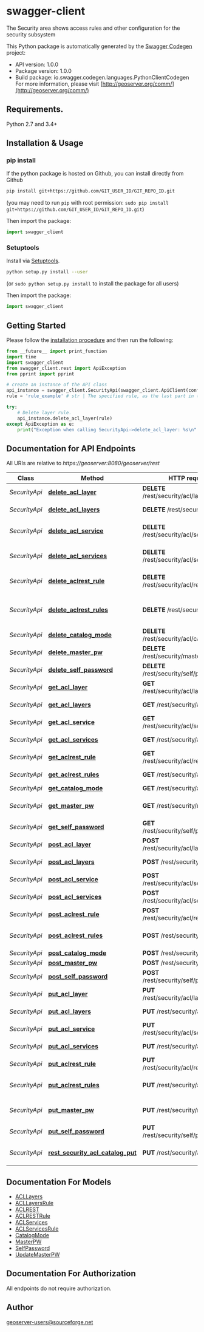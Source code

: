 # swagger-client
The Security area shows access rules and other configuration for the security subsystem

This Python package is automatically generated by the [Swagger Codegen](https://github.com/swagger-api/swagger-codegen) project:

- API version: 1.0.0
- Package version: 1.0.0
- Build package: io.swagger.codegen.languages.PythonClientCodegen
For more information, please visit [http://geoserver.org/comm/](http://geoserver.org/comm/)

## Requirements.

Python 2.7 and 3.4+

## Installation & Usage
### pip install

If the python package is hosted on Github, you can install directly from Github

```sh
pip install git+https://github.com/GIT_USER_ID/GIT_REPO_ID.git
```
(you may need to run `pip` with root permission: `sudo pip install git+https://github.com/GIT_USER_ID/GIT_REPO_ID.git`)

Then import the package:
```python
import swagger_client 
```

### Setuptools

Install via [Setuptools](http://pypi.python.org/pypi/setuptools).

```sh
python setup.py install --user
```
(or `sudo python setup.py install` to install the package for all users)

Then import the package:
```python
import swagger_client
```

## Getting Started

Please follow the [installation procedure](#installation--usage) and then run the following:

```python
from __future__ import print_function
import time
import swagger_client
from swagger_client.rest import ApiException
from pprint import pprint

# create an instance of the API class
api_instance = swagger_client.SecurityApi(swagger_client.ApiClient(configuration))
rule = 'rule_example' # str | The specified rule, as the last part in the URI, e.g. /security/acl/layers/\\*.\\*.r  

try:
    # Delete layer rule.
    api_instance.delete_acl_layer(rule)
except ApiException as e:
    print("Exception when calling SecurityApi->delete_acl_layer: %s\n" % e)

```

## Documentation for API Endpoints

All URIs are relative to *https://geoserver:8080/geoserver/rest*

Class | Method | HTTP request | Description
------------ | ------------- | ------------- | -------------
*SecurityApi* | [**delete_acl_layer**](docs/SecurityApi.md#delete_acl_layer) | **DELETE** /rest/security/acl/layers/{rule} | Delete layer rule.
*SecurityApi* | [**delete_acl_layers**](docs/SecurityApi.md#delete_acl_layers) | **DELETE** /rest/security/acl/layers | Delete layer rule(s)
*SecurityApi* | [**delete_acl_service**](docs/SecurityApi.md#delete_acl_service) | **DELETE** /rest/security/acl/services/{rule} | Delete service rule.
*SecurityApi* | [**delete_acl_services**](docs/SecurityApi.md#delete_acl_services) | **DELETE** /rest/security/acl/services | Delete service rule(s)
*SecurityApi* | [**delete_aclrest_rule**](docs/SecurityApi.md#delete_aclrest_rule) | **DELETE** /rest/security/acl/rest/{rule} | Delete REST access rule
*SecurityApi* | [**delete_aclrest_rules**](docs/SecurityApi.md#delete_aclrest_rules) | **DELETE** /rest/security/acl/rest | Delete REST access rule(s)
*SecurityApi* | [**delete_catalog_mode**](docs/SecurityApi.md#delete_catalog_mode) | **DELETE** /rest/security/acl/catalog | 
*SecurityApi* | [**delete_master_pw**](docs/SecurityApi.md#delete_master_pw) | **DELETE** /rest/security/masterpw | 
*SecurityApi* | [**delete_self_password**](docs/SecurityApi.md#delete_self_password) | **DELETE** /rest/security/self/password | 
*SecurityApi* | [**get_acl_layer**](docs/SecurityApi.md#get_acl_layer) | **GET** /rest/security/acl/layers/{rule} | 
*SecurityApi* | [**get_acl_layers**](docs/SecurityApi.md#get_acl_layers) | **GET** /rest/security/acl/layers | Get layer rules
*SecurityApi* | [**get_acl_service**](docs/SecurityApi.md#get_acl_service) | **GET** /rest/security/acl/services/{rule} | 
*SecurityApi* | [**get_acl_services**](docs/SecurityApi.md#get_acl_services) | **GET** /rest/security/acl/services | Get service rules
*SecurityApi* | [**get_aclrest_rule**](docs/SecurityApi.md#get_aclrest_rule) | **GET** /rest/security/acl/rest/{rule} | 
*SecurityApi* | [**get_aclrest_rules**](docs/SecurityApi.md#get_aclrest_rules) | **GET** /rest/security/acl/rest | Get REST rules
*SecurityApi* | [**get_catalog_mode**](docs/SecurityApi.md#get_catalog_mode) | **GET** /rest/security/acl/catalog | 
*SecurityApi* | [**get_master_pw**](docs/SecurityApi.md#get_master_pw) | **GET** /rest/security/masterpw | Get keystore password
*SecurityApi* | [**get_self_password**](docs/SecurityApi.md#get_self_password) | **GET** /rest/security/self/password | 
*SecurityApi* | [**post_acl_layer**](docs/SecurityApi.md#post_acl_layer) | **POST** /rest/security/acl/layers/{rule} | 
*SecurityApi* | [**post_acl_layers**](docs/SecurityApi.md#post_acl_layers) | **POST** /rest/security/acl/layers | Add layer rule(s)
*SecurityApi* | [**post_acl_service**](docs/SecurityApi.md#post_acl_service) | **POST** /rest/security/acl/services/{rule} | 
*SecurityApi* | [**post_acl_services**](docs/SecurityApi.md#post_acl_services) | **POST** /rest/security/acl/services | Add service rule(s)
*SecurityApi* | [**post_aclrest_rule**](docs/SecurityApi.md#post_aclrest_rule) | **POST** /rest/security/acl/rest/{rule} | 
*SecurityApi* | [**post_aclrest_rules**](docs/SecurityApi.md#post_aclrest_rules) | **POST** /rest/security/acl/rest | Add REST access rule(s)
*SecurityApi* | [**post_catalog_mode**](docs/SecurityApi.md#post_catalog_mode) | **POST** /rest/security/acl/catalog | 
*SecurityApi* | [**post_master_pw**](docs/SecurityApi.md#post_master_pw) | **POST** /rest/security/masterpw | 
*SecurityApi* | [**post_self_password**](docs/SecurityApi.md#post_self_password) | **POST** /rest/security/self/password | 
*SecurityApi* | [**put_acl_layer**](docs/SecurityApi.md#put_acl_layer) | **PUT** /rest/security/acl/layers/{rule} | 
*SecurityApi* | [**put_acl_layers**](docs/SecurityApi.md#put_acl_layers) | **PUT** /rest/security/acl/layers | Edit layer rule(s)
*SecurityApi* | [**put_acl_service**](docs/SecurityApi.md#put_acl_service) | **PUT** /rest/security/acl/services/{rule} | 
*SecurityApi* | [**put_acl_services**](docs/SecurityApi.md#put_acl_services) | **PUT** /rest/security/acl/services | Edit service rule(s)
*SecurityApi* | [**put_aclrest_rule**](docs/SecurityApi.md#put_aclrest_rule) | **PUT** /rest/security/acl/rest/{rule} | 
*SecurityApi* | [**put_aclrest_rules**](docs/SecurityApi.md#put_aclrest_rules) | **PUT** /rest/security/acl/rest | Edit REST access rule(s)
*SecurityApi* | [**put_master_pw**](docs/SecurityApi.md#put_master_pw) | **PUT** /rest/security/masterpw | Update keystore password
*SecurityApi* | [**put_self_password**](docs/SecurityApi.md#put_self_password) | **PUT** /rest/security/self/password | Update password
*SecurityApi* | [**rest_security_acl_catalog_put**](docs/SecurityApi.md#rest_security_acl_catalog_put) | **PUT** /rest/security/acl/catalog | Update catalog mode


## Documentation For Models

 - [ACLLayers](docs/ACLLayers.md)
 - [ACLLayersRule](docs/ACLLayersRule.md)
 - [ACLREST](docs/ACLREST.md)
 - [ACLRESTRule](docs/ACLRESTRule.md)
 - [ACLServices](docs/ACLServices.md)
 - [ACLServicesRule](docs/ACLServicesRule.md)
 - [CatalogMode](docs/CatalogMode.md)
 - [MasterPW](docs/MasterPW.md)
 - [SelfPassword](docs/SelfPassword.md)
 - [UpdateMasterPW](docs/UpdateMasterPW.md)


## Documentation For Authorization

 All endpoints do not require authorization.


## Author

geoserver-users@sourceforge.net


